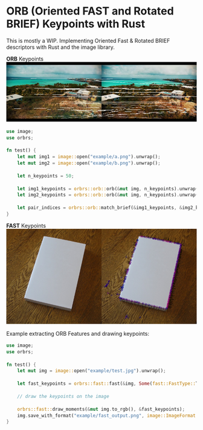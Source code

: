 # ORB (Oriented FAST and Rotated BRIEF) Keypoints with Rust

This is mostly a WIP. Implementing Oriented Fast & Rotated BRIEF descriptors with Rust and the image library.

**ORB** Keypoints
![ORB Keypoints](example/out.png)

```rust
use image;
use orbrs;

fn test() {
    let mut img1 = image::open("example/a.png").unwrap();
    let mut img2 = image::open("example/b.png").unwrap();

    let n_keypoints = 50;

    let img1_keypoints = orbrs::orb::orb(&mut img, n_keypoints).unwrap();
    let img2_keypoints = orbrs::orb::orb(&mut img, n_keypoints).unwrap();

    let pair_indices = orbrs::orb::match_brief(&img1_keypoints, &img2_keypoints);
}
```


**FAST** Keypoints
![FAST Keypoints](example/fast.png)

Example extracting ORB Features and drawing keypoints:
```rust
use image;
use orbrs;

fn test() {
    let mut img = image::open("example/test.jpg").unwrap();

    let fast_keypoints = orbrs::fast::fast(&img, Some(fast::FastType::TYPE_9_16), None).unwrap();

    // draw the keypoints on the image
    
    orbrs::fast::draw_moments(&mut img.to_rgb(), &fast_keypoints);
    img.save_with_format("example/fast_output.png", image::ImageFormat::Png);
}
```